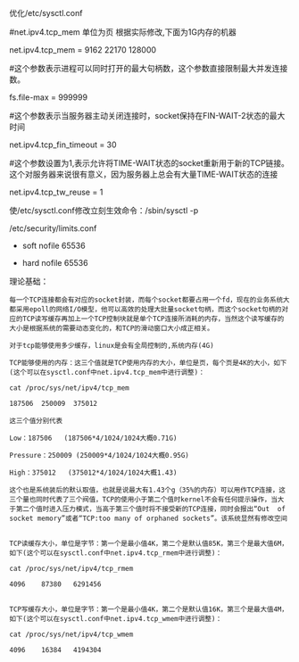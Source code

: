 优化/etc/sysctl.conf

#net.ipv4.tcp_mem  单位为页 根据实际修改,下面为1G内存的机器

net.ipv4.tcp_mem = 9162	22170	128000

#这个参数表示进程可以同时打开的最大句柄数，这个参数直接限制最大并发连接数。

fs.file-max = 999999

#这个参数表示当服务器主动关闭连接时，socket保持在FIN-WAIT-2状态的最大时间

net.ipv4.tcp_fin_timeout = 30

#这个参数设置为1,表示允许将TIME-WAIT状态的socket重新用于新的TCP链接。这个对服务器来说很有意义，因为服务器上总会有大量TIME-WAIT状态的连接

net.ipv4.tcp_tw_reuse = 1

使/etc/sysctl.conf修改立刻生效命令：/sbin/sysctl -p

/etc/security/limits.conf

*	soft nofile 65536

*	hard nofile 65536


理论基础：

	每一个TCP连接都会有对应的socket封装，而每个socket都要占用一个fd，现在的业务系统大都采用epoll的网络I/O模型，他可以高效的处理大批量socket句柄，而这个socket句柄的对应的TCP读写缓存再加上一个TCP控制块就是单个TCP连接所消耗的内存，当然这个读写缓存的大小是根据系统的需要动态变化的，和TCP的滑动窗口大小成正相关。

	对于tcp能够使用多少缓存，linux是会有全局控制的,系统内存(4G)

	TCP能够使用的内存：这三个值就是TCP使用内存的大小，单位是页，每个页是4K的大小，如下(这个可以在sysctl.conf中net.ipv4.tcp_mem中进行调整)：

	cat /proc/sys/net/ipv4/tcp_mem 

	187506	250009	375012

	这三个值分别代表

	Low：187506   (187506*4/1024/1024大概0.71G)

	Pressure：250009 (250009*4/1024/1024大概0.95G)

	High：375012   (375012*4/1024/1024大概1.43)

	这个也是系统装后的默认取值，也就是说最大有1.43个g（35%的内存）可以用作TCP连接，这三个量也同时代表了三个阀值，TCP的使用小于第二个值时kernel不会有任何提示操作，当大于第二个值时进入压力模式，当高于第三个值时将不接受新的TCP连接，同时会报出“Out  of  socket memory”或者“TCP:too many of orphaned sockets”。该系统显然有修改空间


	TCP读缓存大小，单位是字节：第一个是最小值4K，第二个是默认值85K，第三个是最大值6M，如下(这个可以在sysctl.conf中net.ipv4.tcp_rmem中进行调整)：

	cat /proc/sys/net/ipv4/tcp_rmem 

	4096	87380	6291456


	TCP写缓存大小，单位是字节：第一个是最小值4K，第二个是默认值16K，第三个是最大值4M，如下(这个可以在sysctl.conf中net.ipv4.tcp_wmem中进行调整)：

	cat /proc/sys/net/ipv4/tcp_wmem 

	4096	16384	4194304

